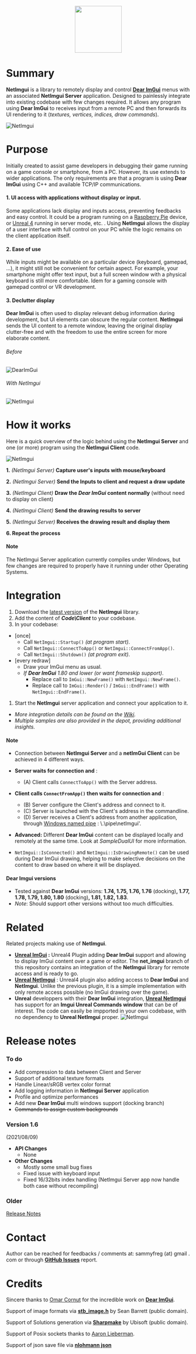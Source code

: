  <p align="center"><img src="https://raw.githubusercontent.com/wiki/sammyfreg/netImgui/Web/img/netImguiLogo.png" width=128 height=128></p>

# Summary
**NetImgui** is a library to remotely display and control **[Dear ImGui](https://github.com/ocornut/imgui)** menus with an associated **NetImgui Server** application. Designed to painlessly integrate into existing codebase with few changes required. It allows any program using **Dear ImGui** to receives input from a remote PC and then forwards its UI rendering to it (*textures, vertices, indices, draw commands*).

![NetImgui](https://raw.githubusercontent.com/wiki/sammyfreg/netImgui/Web/img/netImgui.png)

# Purpose
Initially created to assist game developers in debugging their game running on a game console or smartphone, from a PC. However, its use extends to wider applications. The only requirements are that a program is using **Dear ImGui** using C++ and available TCP/IP communications.

#### 1. UI access with applications without display or input.
Some applications lack display and inputs access, preventing feedbacks and easy control. It could be a program running on a [Raspberry Pie](https://www.raspberrypi.org/products/ "Raspberry Pie") device, or [Unreal 4](https://www.unrealengine.com "Unreal4") running in server mode, etc. . Using **NetImgui** allows the display of a user interface with full control on your PC while the logic remains on the client application itself.


#### 2. Ease of use
While inputs might be available on a particular device (keyboard, gamepad, ...), it might still not be convenient for certain aspect. For example, your smartphone might offer text input, but a full screen window with a physical keyboard is still more comfortable. Idem for a gaming console with gamepad control or VR development.


#### 3. Declutter display
**Dear ImGui** is often used to display relevant debug information during development, but UI elements can obscure the regular content. **NetImgui** sends the UI content to a remote window, leaving the original display clutter-free and with the freedom to use the entire screen for more elaborate content.

###### Before
![DearImGui](https://raw.githubusercontent.com/wiki/sammyfreg/netImgui/Web/img/AppWithoutNetImgui.png)

###### With NetImgui
![NetImgui](https://raw.githubusercontent.com/wiki/sammyfreg/netImgui/Web/img/AppWithNetImguiGif.gif)

# How it works
Here is a quick overview of the logic behind using the **NetImgui Server** and one (or more) program using the **NetImgui Client** code.

![NetImgui](https://raw.githubusercontent.com/wiki/sammyfreg/netImgui/Web/img/NetImguiExplanation.gif)

**1.** *(NetImgui Server)* **Capture user's inputs with mouse/keyboard**

**2.** *(NetImgui Server)* **Send the Inputs to client and request a draw update**

**3.** *(NetImgui Client)* **Draw the *Dear ImGui* content normally** (without need to display on client) 

**4.** *(NetImgui Client)* **Send the drawing results to server**

**5.** *(NetImgui Server)* **Receives the drawing result and display them**

**6. Repeat the process**

#### Note
The NetImgui Server application currently compiles under Windows, but few changes are required to properly have it running under other Operating Systems.

# Integration
1. Download the [latest version](https://github.com/sammyfreg/netImgui/releases "latest version") of the **NetImgui** library.
1. Add the content of ***Code\Client*** to your codebase.
1. In your codebase:
  - [once]
    - Call `NetImgui::Startup()` *(at program start)*.
    - Call `NetImgui::ConnectToApp()` or `NetImgui::ConnectFromApp()`.
    - Call `NetImgui::Shutdown()` *(at program exit)*.
  - [every redraw]
    - Draw your ImGui menu as usual.
    - *If **Dear ImGui** 1.80 and lower (or want frameskip support)*.
      - Replace call to `ImGui::NewFrame()` with `NetImgui::NewFrame()`.
      - Replace call to `ImGui::Render()` / `ImGui::EndFrame()` with `NetImgui::EndFrame()`.
1. Start the **NetImgui** server application and connect your application to it.
- *More integration details can be found on the [Wiki](https://github.com/sammyfreg/netImgui/wiki "Wiki").*
- *Multiple samples are also provided in the depot, providing additional insights.*

#### Note
- Connection between **NetImgui Server** and a **netImGui Client** can be achieved in 4 different ways.
 - **Server waits for connection and** :
   - (A) Client calls `ConnectToApp()` with the Server address.
 - **Client calls `ConnectFromApp()` then waits for connection and** :
   - (B) Server configure the Client's address and connect to it.
   - (C) Server is launched with the Client's address in the commandline.
   - (D) Server receives a Client's address from another application, through [Windows named pipe](https://docs.microsoft.com/en-us/windows/win32/ipc/named-pipes "Windows named pipe") : \\.\pipe\netImgui'.
 
 
- **Advanced:** Different **Dear ImGui** content can be displayed locally and remotely at the same time. Look at *SampleDualUI* for more information.

- `NetImgui::IsConnected()` and `NetImgui::IsDrawingRemote()` can be used during Dear ImGui drawing, helping to make selective decisions on the content to draw based on where it will be displayed.

#### Dear Imgui versions
- Tested against **Dear ImGui** versions: **1.74, 1.75, 1.76, 1.76** (docking)**, 1.77, 1.78, 1.79, 1.80, 1.80** (docking)**, 1.81, 1.82, 1.83**.
- *Note*: Should support other versions without too much difficulties.

# Related
Related projects making use of **NetImgui**.
- **[Unreal ImGui](https://github.com/segross/UnrealImGui/ "UnrealImGui") :** Unreal4 Plugin adding **Dear ImGui** support and allowing to display ImGui content over a game or editor. The **net_imgui** branch of this repository contains an integration of the **NetImgui** library for remote access and is ready to go.
- **[Unreal NetImgui](https://github.com/sammyfreg/UnrealNetImgui "UnrealNetImgui")** : Unreal4 plugin also adding access to **Dear ImGui** and **NetImgui**. Unlike the previous plugin, it is a simple implementation with only remote access possible (no ImGui drawing over the game).
- **Unreal** developpers with their **Dear ImGui** integration, **[Unreal NetImgui](https://github.com/sammyfreg/UnrealNetImgui "UnrealNetImgui")** has support for an **Imgui Unreal Commands window** that can be of interest. The code can easily be impported in your own codebase, with no dependency to **Unreal NetImgui** proper.
![NetImgui](https://raw.githubusercontent.com/wiki/sammyfreg/netImgui/Web/img/UnrealCommandsFull.gif)

# Release notes
### To do
- Add compression to data between Client and Server
- Support of additional texture formats
- Handle Linear/sRGB vertex color format
- Add logging information in **NetImgui Server** application
- Profile and optimize performances
- Add new **Dear ImGui** multi windows support (docking branch)
- ~~Commands to assign custom backgrounds~~

### Version 1.6
(2021/08/09)
- **API Changes**
  - None
- **Other Changes**
  - Mostly some small bug fixes
  - Fixed issue with keyboard input
  - Fixed 16/32bits index handling (NetImgui Server app now handle both case without recompiling)

### Older
[Release Notes](https://github.com/sammyfreg/netImgui/wiki/Release-notes)

# Contact
Author can be reached for feedbacks / comments at: sammyfreg (at) gmail . com or through **[GitHub Issues](https://github.com/sammyfreg/netImgui/issues "GitHub Issues")** report.

# Credits
Sincere thanks to [Omar Cornut](https://github.com/ocornut/imgui/commits?author=ocornut) for the incredible work on **[Dear ImGui](https://github.com/ocornut/imgui)**.

Support of image formats via [**stb_image.h**](https://github.com/nothings/stb/blob/master/stb_image.h) by Sean Barrett (public domain).

Support of Solutions generation via [**Sharpmake**](https://github.com/ubisoft/Sharpmake) by Ubisoft (public domain).

Support of Posix sockets thanks to [Aaron Lieberman](https://github.com/AaronLieberman).

Support of json save file via [**nlohmann json**](https://github.com/nlohmann/json)